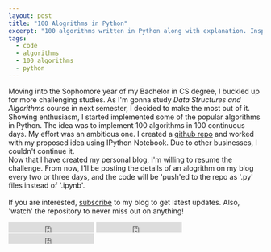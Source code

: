 ```yaml
---
layout: post
title: "100 Alogrithms in Python"
excerpt: "100 algorithms written in Python along with explanation. Inspired from 100 Algorithms in 100 Days challenge."
tags: 
  - code
  - algorithms
  - 100 algorithms
  - python
---
```

Moving into the Sophomore year of my Bachelor in CS degree, I buckled up for more challenging studies. As I'm gonna study _Data Structures and Algorithms_ course in next semester, I decided to make the most out of it. Showing enthusiasm, I started implemented some of the popular algorithms in Python. The idea was to implement 100 algorithms in 100 continuous days. My effort was an ambitious one. I created a [github repo](https://github.com/rhasnainanwar/100_days_of_algorithms) and worked with my proposed idea using IPython Notebook. Due to other businesses, I couldn't continue it. <br />
Now that I have created my personal blog, I'm willing to resume the challenge. From now, I'll be posting the details of an alogrithm on my blog every two or three days, and the code will be 'push'ed to the repo as '.py' files instead of '.ipynb'.<br />
<br />
If you are interested, [subscribe](https://rhasnainanwar.github.io/subscribe.html) to my blog to get latest updates. Also, 'watch' the repository to never miss out on anything!
<iframe src="https://ghbtns.com/github-btn.html?user=rhasnainanwar&repo=100_days_of_algorithms&type=star&count=true" frameborder="0" scrolling="0" width="170px" height="20px"></iframe>
<iframe src="https://ghbtns.com/github-btn.html?user=rhasnainanwar&repo=100_days_of_algorithms&type=watch&count=true" frameborder="0" scrolling="0" width="170px" height="20px"></iframe>
<iframe src="https://ghbtns.com/github-btn.html?user=rhasnainanwar&repo=100_days_of_algorithms&type=fork&count=true" frameborder="0" scrolling="0" width="170px" height="20px"></iframe>